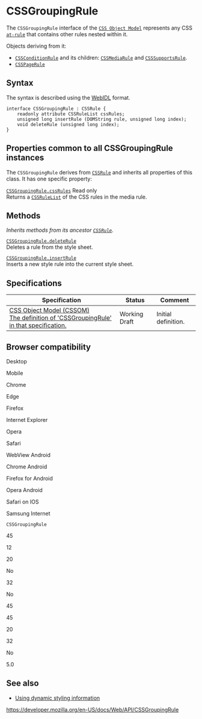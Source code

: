 # CSSGroupingRule

The `CSSGroupingRule` interface of the [`CSS Object Model`](css_object_model) represents any CSS [`at-rule`](https://developer.mozilla.org/en-US/docs/Web/CSS/At-rule) that contains other rules nested within it.

Objects deriving from it:

- [`CSSConditionRule`](cssconditionrule) and its children: [`CSSMediaRule`](cssmediarule) and [`CSSSupportsRule`](csssupportsrule).
- [`CSSPageRule`](csspagerule)

## Syntax

The syntax is described using the [WebIDL](https://dev.w3.org/2006/webapi/WebIDL/) format.

    interface CSSGroupingRule : CSSRule {
        readonly attribute CSSRuleList cssRules;
        unsigned long insertRule (DOMString rule, unsigned long index);
        void deleteRule (unsigned long index);
    }

## Properties common to all CSSGroupingRule instances

The `CSSGroupingRule` derives from [`CSSRule`](cssrule) and inherits all properties of this class. It has one specific property:

[`CSSGroupingRule.cssRules`](cssgroupingrule/cssrules) <span class="badge inline readonly">Read only </span>  
Returns a [`CSSRuleList`](cssrulelist) of the CSS rules in the media rule.

## Methods

_Inherits methods from its ancestor [`CSSRule`](cssrule)._

[`CSSGroupingRule.deleteRule`](cssgroupingrule/deleterule)  
Deletes a rule from the style sheet.

[`CSSGroupingRule.insertRule`](cssgroupingrule/insertrule)  
Inserts a new style rule into the current style sheet.

## Specifications

<table><thead><tr class="header"><th>Specification</th><th>Status</th><th>Comment</th></tr></thead><tbody><tr class="odd"><td><a href="https://drafts.csswg.org/cssom/#cssgroupingrule">CSS Object Model (CSSOM)<br />
<span class="small">The definition of 'CSSGroupingRule' in that specification.</span></a></td><td><span class="spec-wd">Working Draft</span></td><td>Initial definition.</td></tr></tbody></table>

## Browser compatibility

Desktop

Mobile

Chrome

Edge

Firefox

Internet Explorer

Opera

Safari

WebView Android

Chrome Android

Firefox for Android

Opera Android

Safari on IOS

Samsung Internet

`CSSGroupingRule`

45

12

20

No

32

No

45

45

20

32

No

5.0

## See also

- [Using dynamic styling information](css_object_model/using_dynamic_styling_information)

<a href="https://developer.mozilla.org/en-US/docs/Web/API/CSSGroupingRule" class="_attribution-link">https://developer.mozilla.org/en-US/docs/Web/API/CSSGroupingRule</a>
